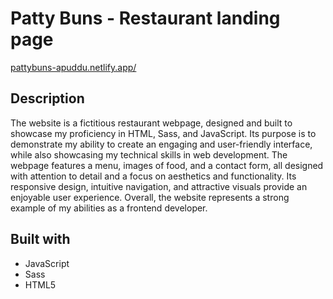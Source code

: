 # Patty Buns - Restaurant landing page 

[pattybuns-apuddu.netlify.app/](pattybuns-apuddu.netlify.app/)

## Description
The website is a fictitious restaurant webpage, designed and built to showcase my proficiency in HTML, Sass, and JavaScript. 
Its purpose is to demonstrate my ability to create an engaging and user-friendly interface, while also showcasing my technical skills in web development. 
The webpage features a menu, images of food, and a contact form, all designed with attention to detail and a focus on aesthetics and functionality. 
Its responsive design, intuitive navigation, and attractive visuals provide an enjoyable user experience. 
Overall, the website represents a strong example of my abilities as a frontend developer.

## Built with
- JavaScript
- Sass
- HTML5
